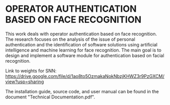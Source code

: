# OPERATOR AUTHENTICATION BASED ON FACE RECOGNITION

This work deals with operator authentication based on face recognition. The research focuses on the analysis of the issue of personal authentication and the identification of software solutions using artificial intelligence and machine learning for face recognition. The main goal is to design and implement a software module for authentication based on facial recognition.

Link to weights for SNN: https://drive.google.com/file/d/1ao8to5OzmakaNokNbzjKHWZ3r9PzGXCM/view?usp=sharing

The installation guide, source code, and user manual can be found in the document "Technical Documentation.pdf".
